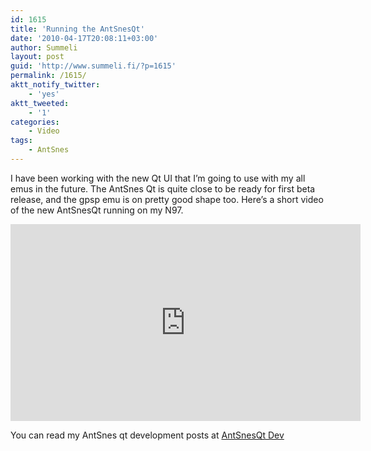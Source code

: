 ```yaml
---
id: 1615
title: 'Running the AntSnesQt'
date: '2010-04-17T20:08:11+03:00'
author: Summeli
layout: post
guid: 'http://www.summeli.fi/?p=1615'
permalink: /1615/
aktt_notify_twitter:
    - 'yes'
aktt_tweeted:
    - '1'
categories:
    - Video
tags:
    - AntSnes
---
```


I have been working with the new Qt UI that I’m going to use with my all emus in the future. The AntSnes Qt is quite close to be ready for first beta release, and the gpsp emu is on pretty good shape too. Here’s a short video of the new AntSnesQt running on my N97.  
<iframe allow="accelerometer; autoplay; encrypted-media; gyroscope; picture-in-picture" allowfullscreen="" frameborder="0" height="315" loading="lazy" src="https://www.youtube.com/embed/uNgq4DFXJC0" width="560"></iframe>  

You can read my AntSnes qt development posts at [AntSnesQt Dev](/tags/antsnesqtdev)